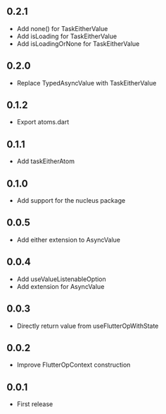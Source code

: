 ## 0.2.1

- Add none() for TaskEitherValue
- Add isLoading for TaskEitherValue
- Add isLoadingOrNone for TaskEitherValue

## 0.2.0

- Replace TypedAsyncValue with TaskEitherValue

## 0.1.2

- Export atoms.dart

## 0.1.1

- Add taskEitherAtom

## 0.1.0

- Add support for the nucleus package

## 0.0.5

- Add either extension to AsyncValue

## 0.0.4

- Add useValueListenableOption
- Add extension for AsyncValue

## 0.0.3

- Directly return value from useFlutterOpWithState

## 0.0.2

- Improve FlutterOpContext construction

## 0.0.1

- First release
